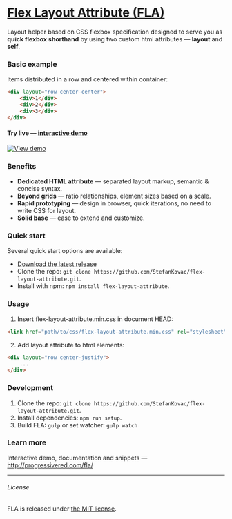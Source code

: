 # [Flex Layout Attribute (FLA)](http://progressivered.com/fla/)

Layout helper based on CSS flexbox specification designed to serve you as **quick flexbox shorthand** by using two custom html attributes — **layout** and **self**.
### Basic example
Items distributed in a row and centered within container:
``` html
<div layout="row center-center">
    <div>1</div>
    <div>2</div>
    <div>3</div>
</div>
```

#### Try live — [interactive demo](http://progressivered.com/fla/?d=0&v=1&h=1&s=0&i=000&a=000#playground)
[![View demo](http://progressivered.com/assets/img/fla/fla-github.png)](http://progressivered.com/fla/?d=0&v=1&h=1&s=0&i=000&a=000#playground)

### Benefits
- **Dedicated HTML attribute** — separated layout markup, semantic & concise syntax.
- **Beyond grids** — ratio relationships, element sizes based on a scale.
- **Rapid prototyping** — design in browser, quick iterations, no need to write CSS for layout.
- **Solid base** — ease to extend and customize.

### Quick start
Several quick start options are available:

* [Download the latest release](https://github.com/StefanKovac/flex-layout-attribute/releases)
* Clone the repo: `git clone https://github.com/StefanKovac/flex-layout-attribute.git`.
* Install with npm: `npm install flex-layout-attribute`.

### Usage
1) Insert flex-layout-attribute.min.css in document HEAD:
```html
<link href="path/to/css/flex-layout-attribute.min.css" rel="stylesheet">
```

2) Add layout attribute to html elements:
```html
<div layout="row center-justify">
    ...
</div>
```

### Development
1. Clone the repo: `git clone https://github.com/StefanKovac/flex-layout-attribute.git`.
2. Install dependencies: `npm run setup`.
3. Build FLA: `gulp` or set watcher: `gulp watch`

### Learn more
Interactive demo, documentation and snippets — http://progressivered.com/fla/


* * *
###### License
FLA is released under [the MIT license](https://github.com/StefanKovac/flex-layout-attribute/blob/master/LICENSE).
